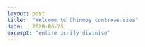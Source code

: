 ```yaml
---
layout: post
title:  "Welcome to Chinmoy controversies"
date:   2020-06-25
excerpt: "entire purify divinise"
---
```

